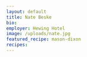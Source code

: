 ```yaml
---
layout: default
title: Nate Beske
bio:
employer: Hewing Hotel
image: /uploads/nate.jpg
featured_recipe: mason-dixon
recipes:
---
```


